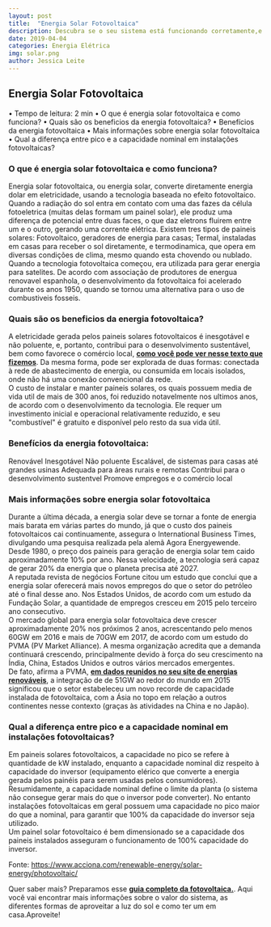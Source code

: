 ```yaml
---
layout: post
title:  "Energia Solar Fotovoltaica"
description: Descubra se o seu sistema está funcionando corretamente,e o que você pode fazer para que ele dure mais tempo.
date: 2019-04-04
categories: Energia Elétrica
img: solar.png
author: Jessica Leite
---
```



<h2>Energia Solar Fotovoltaica </h2>  

•	Tempo de leitura: 2 min
•	O que é energia solar fotovoltaica e como funciona?
•	Quais são os beneficios da energia fotovoltaica?
•	Benefícios da energia fotovoltaica
•	Mais informações sobre energia solar fotovoltaica
•	Qual a diferença entre pico e a capacidade nominal em instalações fotovoltaicas?


<h3>O que é energia solar fotovoltaica e como funciona?</h3>
Energia solar fotovoltaica, ou energia solar, converte diretamente energia dolar em eletricidade, usando a tecnologia baseada no efeito fotovoltaico. Quando a radiação do sol entra em contato com uma das fazes da célula fotoeletrica (muitas delas formam um painel solar), ele produz uma diferença de potencial entre duas faces, o que daz eletrons fluirem entre um e o outro, gerando uma corrente elétrica.   
Existem tres tipos de paineis solares: Fotovoltaico, geradores de energia para casas; Termal, instaladas em casas para receber o sol diretamente, e termodinamica, que opera em diversas condições de clima, mesmo quando esta chovendo ou nublado.  
Quando a tecnologia fotovoltaica começou, era utilizada para gerar energia para satelites. De acordo com  associação de produtores de energua renovavel espanhola, o desenvolvimento da fotovoltaica foi acelerado durante os anos 1950, quando se tornou uma alternativa para o uso de combustiveis fosseis.  

<h3>Quais são os beneficios da energia fotovoltaica?</h3>

A eletricidade gerada pelos paineis solares fotovoltaicos é inesgotável e não poluente, e, portanto, contribui para o desenvolvimento sustentável, bem como favorece o comércio local,  **[como você pode ver nesse texto que fizemos](http://primariaenergia.com/blog/o-que-pegada-ecologica/)**. Da mesma forma, pode ser explorada de duas formas: conectada à rede de abastecimento de energia, ou consumida em locais isolados, onde não há uma conexão convencional da rede.  
O custo de instalar e manter paineis solares, os quais possuem media de vida util de mais de 300 anos, foi reduzido notavelmente nos ultimos anos, de acordo com o desenvolvimento da tecnologia. Ele requer um investimento inicial e operacional relativamente reduzido, e seu "combustível" é gratuito e disponível pelo resto da sua vida útil.  

<h3> Benefícios da energia fotovoltaica: </h3>  
Renovável  
Inesgotável  
Não poluente  
Escalável, de sistemas para casas até grandes usinas  
Adequada para áreas rurais e remotas  
Contribui para o desenvolvimento sustentvel  
Promove empregos e o comércio local  

<h3> Mais informações sobre energia solar fotovoltaica </h3>

Durante a última década, a energia solar deve se tornar a fonte de energia mais barata em várias partes do mundo, já que o custo dos paineis fotovoltaicos cai continuamente, assegura o International Business Times, divulgando uma pesquisa realizada pela alemã Agora Energyewende.  
Desde 1980, o preço dos paineis para geração de energia solar tem caido aproximadamente 10% por ano. Nessa velocidade, a tecnologia será capaz de gerar 20% da energia que o planeta precisa até 2027.  
A reputada revista de negócios Fortune citou um estudo que conclui que a energia solar oferecerá mais novos empregos do que o setor do petróleo até o final desse ano. Nos Estados Unidos, de acordo com um estudo da Fundação Solar, a quantidade de empregos cresceu em 2015 pelo terceiro ano consecutivo.  
O mercado global para energia solar fotovoltaica deve crescer aproximadamente 20% nos próximos 2 anos, acrescentando pelo menos 60GW em 2016 e mais de 70GW em 2017, de acordo com um estudo do PVMA (PV Market Alliance). A mesma organização acredita que a demanda continuará crescendo, principalmente devido à força do seu crescimento na Índia, China, Estados Unidos e outros vários mercados emergentes.   
De fato, afirma a PVMA, **[em dados reunidos no seu site de energias renováveis](http://www.pvmarketalliance.com/)**, a integração de de 51GW ao redor do mundo em 2015 significou que o setor estabeleceu um novo recorde de capacidade instalada de fotovoltaica, com a Ásia no topo em relação a outros continentes nesse contexto (graças às atividades na China e no Japão).  

<h3> Qual a diferença entre pico e a capacidade nominal em instalações fotovoltaicas? </h3>

Em paineis solares fotovoltaicos, a capacidade no pico se refere à quantidade de kW instalado, enquanto a capacidade nominal diz respeito à capacidade do inversor (equipamento elérico que converte a energia gerada pelos painéis para serem usadas pelos consumidores).  
Resumidamente, a capacidade nominal define o limite da planta (o sistema não consegue gerar mais do que o inversor pode converter). No entanto instalações fotovoltaicas em geral possuem uma capacidade no pico maior do que a nominal, para garantir que 100% da capacidade do inversor seja utilizado.  
Um painel solar fotovoltaico é bem dimensionado se a capacidade dos paineis instalados asseguram o funcionamento de 100% capacidade do inversor.  

Fonte: https://www.acciona.com/renewable-energy/solar-energy/photovoltaic/


Quer saber mais? Preparamos esse **[guia completo da fotovoltaica.](https://conteudo.primariaenergia.com/e-book-guia-da-fotovoltaica)**. Aqui você vai encontrar mais informações sobre o valor do sistema, as diferentes formas de aproveitar a luz do sol e como ter um em casa.Aproveite!


<script type="text/javascript" src="https://d335luupugsy2.cloudfront.net/js/rdstation-forms/stable/rdstation-forms.min.js"></script> <script type="text/javascript"> new RDStationForms('fotovoltaica-9597695d2315975f3c68-html', 'UA-113322286-1').createForm(); </script>




